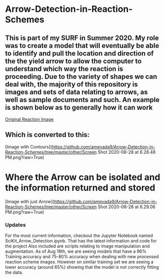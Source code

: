 # Arrow-Detection-in-Reaction-Schemes

## This is part of my SURF in Summer 2020. My role was to create a model that will eventually be able to identify and pull the location and direction of the the yield arrow to allow the computer to understand which way the reaction is proceeding. Due to the variety of shapes we can deal with, the majority of this repository is images and sets of data relating to arrows, as well as sample documents and such. An example is shown below as to generally how it can work 

[Original Reaction Image](https://github.com/amevada9/Arrow-Detection-in-Reaction-Schemes/tree/master/other/CroppedPage10-1.png?raw=True)
## Which is converted to this:
[Image with Contours](https://github.com/amevada9/Arrow-Detection-in-Reaction-Schemes/tree/master/other/Screen Shot 2020-08-28 at 6.28.46 PM.png?raw=True)
# Where the Arrow can be isolated and the information returned and stored
[Image with just Arrow](https://github.com/amevada9/Arrow-Detection-in-Reaction-Schemes/tree/master/other/Screen Shot 2020-08-28 at 6.29.06 PM.png?raw=True)

### Updates

For the most current information, checkout the Jupyter Notebook named SciKit_Arrow_Detection.ipynb. That has the latest information and code for the project
Also included are scripts relating to image manipulation and augmentation. As of Aug 18th, we are seeing models that have a 96% Training accuracy and 75-80% accuracy when dealing with new processed reaction scheme images. However on similar training set we are seeing a lower accuracy (around 65%) showing that the model is not correctly fitting the data. 
